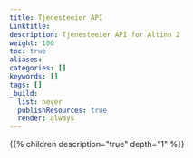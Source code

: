 ```yaml
---
title: Tjenesteeier API
Linktitle: 
description: Tjenesteeier API for Altinn 2
weight: 100
toc: true
aliases:
categories: []
keywords: []
tags: []
_build:
  list: never
  publishResources: true
  render: always
---
```


{{% children description="true" depth="1" %}}